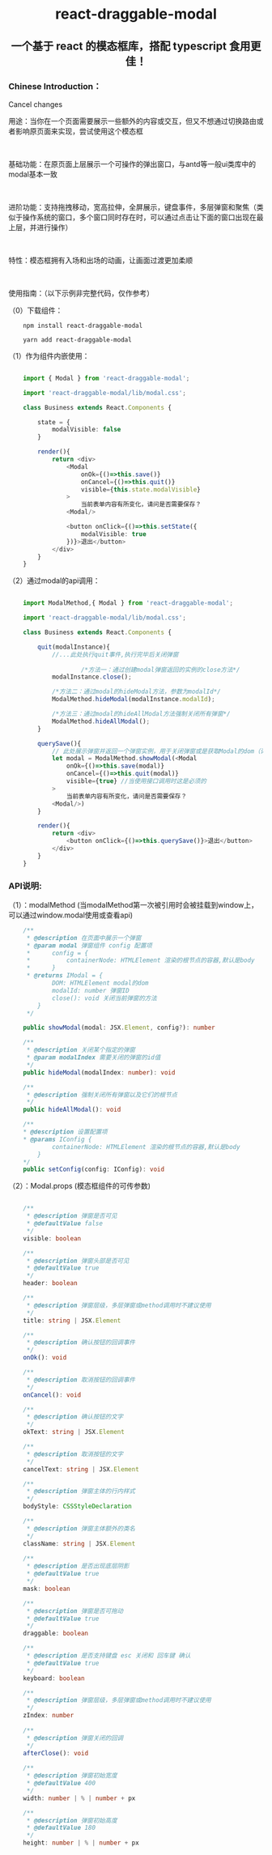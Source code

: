 <h1><center>react-draggable-modal</center></h1>
<h2><center>一个基于 react 的模态框库，搭配 typescript 食用更佳！</center></h2>
<h3>
Chinese Introduction：
</h3>Cancel changes

<br>
<P>用途：当你在一个页面需要展示一些额外的内容或交互，但又不想通过切换路由或者影响原页面来实现，尝试使用这个模态框</P>
<br>
<P>基础功能：在原页面上层展示一个可操作的弹出窗口，与antd等一般ui类库中的modal基本一致</P>
<br>
<P>进阶功能：支持拖拽移动，宽高拉伸，全屏展示，键盘事件，多层弹窗和聚焦（类似于操作系统的窗口，多个窗口同时存在时，可以通过点击让下面的窗口出现在最上层，并进行操作）</P>
<br>
<P>
特性：模态框拥有入场和出场的动画，让画面过渡更加柔顺</P>
<br>
<P>
使用指南：（以下示例非完整代码，仅作参考）</P>
<P>（0）下载组件：</P>

``` nodejs
    npm install react-draggable-modal

    yarn add react-draggable-modal
```

<P>（1）作为组件内嵌使用：</P>

``` typescript

    import { Modal } from 'react-draggable-modal';

    import 'react-draggable-modal/lib/modal.css'; 

	class Business extends React.Components {

		state = {
			modalVisible: false
		}

		render(){
			return <div>
				<Modal 
					onOk={()=>this.save()}
					onCancel={()=>this.quit()}
					visible={this.state.modalVisible}
				>
					当前表单内容有所变化，请问是否需要保存？
				<Modal/>

				<button onClick={()=>this.setState({
					modalVisible: true
				})}>退出</button>
			</div>
		}
	}
```

<P>（2）通过modal的api调用：</P>

``` typescript

    import ModalMethod,{ Modal } from 'react-draggable-modal';

    import 'react-draggable-modal/lib/modal.css'; 

	class Business extends React.Components {

		quit(modalInstance){
			//...此处执行quit事件,执行完毕后关闭弹窗
                          
            		/*方法一：通过创建modal弹窗返回的实例的close方法*/ 
			modalInstance.close();

			/*方法二：通过modal的hideModal方法，参数为modalId*/
			ModalMethod.hideModal(modalInstance.modalId); 

			/*方法三：通过modal的hideAllModal方法强制关闭所有弹窗*/
			ModalMethod.hideAllModal(); 
		}

		querySave(){
			// 此处展示弹窗并返回一个弹窗实例，用于关闭弹窗或是获取Modal的dom（详情请见api说明）
			let modal = ModalMethod.showModal(<Modal
				onOk={()=>this.save(modal)}
				onCancel={()=>this.quit(modal)}
				visible={true} //当使用接口调用时这是必须的
			>
				当前表单内容有所变化，请问是否需要保存？
			<Modal/>)
		}

		render(){
			return <div>		
				<button onClick={()=>this.querySave()}>退出</button>
			</div>
		}
	}
```
<h3>API说明:</h3>
<p>
（1）：modalMethod (当modalMethod第一次被引用时会被挂载到window上，可以通过window.modal使用或查看api)

``` typescript
    /**
     * @description 在页面中展示一个弹窗
     * @param modal 弹窗组件 config 配置项
     *      config = {
     *          containerNode: HTMLElement 渲染的根节点的容器,默认是body
     *      }
     * @returns IModal = {  
            DOM: HTMLElement modal的dom
            modalId: number 弹窗ID
            close(): void 关闭当前弹窗的方法
        }
     */

    public showModal(modal: JSX.Element, config?): number

    /**
     * @description 关闭某个指定的弹窗
     * @param modalIndex 需要关闭的弹窗的id值
     */
    public hideModal(modalIndex: number): void 

    /**
     * @description 强制关闭所有弹窗以及它们的根节点
     */
    public hideAllModal(): void

    /**
    * @description 设置配置项
    * @params IConfig {
            containerNode: HTMLElement 渲染的根节点的容器,默认是body
        }
    */
    public setConfig(config: IConfig): void
```
</p>


<p>
（2）：Modal.props (模态框组件的可传参数)

``` typescript

    /**
     * @description 弹窗是否可见
     * @defaultValue false
     */
    visible: boolean 

    /**
     * @description 弹窗头部是否可见
     * @defaultValue true
     */
    header: boolean

    /**
     * @description 弹窗层级，多层弹窗或method调用时不建议使用
     */
    title: string | JSX.Element

    /**
     * @description 确认按钮的回调事件
     */
    onOk(): void

    /**
     * @description 取消按钮的回调事件
     */
    onCancel(): void

    /**
     * @description 确认按钮的文字
     */
    okText: string | JSX.Element

    /**
     * @description 取消按钮的文字
     */
    cancelText: string | JSX.Element

    /**
     * @description 弹窗主体的行内样式
     */
    bodyStyle: CSSStyleDeclaration 

    /**
     * @description 弹窗主体额外的类名
     */
    className: string | JSX.Element
 
    /**
     * @description 是否出现底层阴影
     * @defaultValue true
     */
    mask: boolean

    /**
     * @description 弹窗是否可拖动
     * @defaultValue true
     */
    draggable: boolean

    /**
     * @description 是否支持键盘 esc 关闭和 回车键 确认
     * @defaultValue true
     */
    keyboard: boolean

    /**
     * @description 弹窗层级，多层弹窗或method调用时不建议使用
     */
    zIndex: number
 
    /**
     * @description 弹窗关闭的回调
     */
    afterClose(): void
    
    /**
     * @description 弹窗初始宽度
     * @defaultValue 400
     */
    width: number | % | number + px

    /**
     * @description 弹窗初始高度
     * @defaultValue 180
     */
    height: number | % | number + px

    

```
</p>

